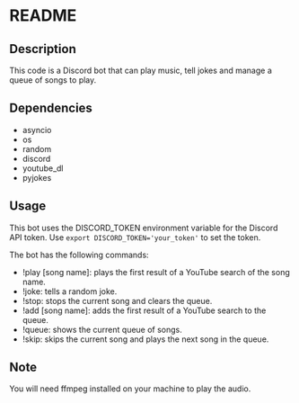 # README

## Description
This code is a Discord bot that can play music, tell jokes and manage a queue of songs to play.

## Dependencies
- asyncio
- os
- random
- discord
- youtube_dl
- pyjokes

## Usage
This bot uses the DISCORD_TOKEN environment variable for the Discord API token. Use `export DISCORD_TOKEN='your_token'` to set the token. 

The bot has the following commands:
- !play [song name]: plays the first result of a YouTube search of the song name.
- !joke: tells a random joke.
- !stop: stops the current song and clears the queue.
- !add [song name]: adds the first result of a YouTube search to the queue.
- !queue: shows the current queue of songs.
- !skip: skips the current song and plays the next song in the queue.

## Note
You will need ffmpeg installed on your machine to play the audio.

